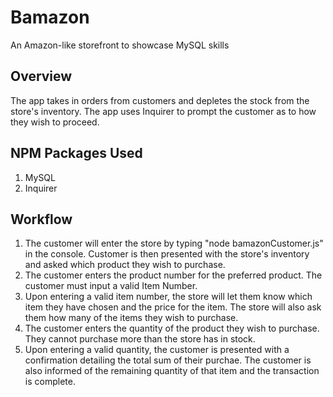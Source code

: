 # Bamazon
An Amazon-like storefront to showcase MySQL skills

## Overview
The app takes in orders from customers and depletes the stock from the store's inventory. The app uses Inquirer to prompt the customer as to how they wish to proceed.

## NPM Packages Used
1. MySQL
2. Inquirer

## Workflow
1. The customer will enter the store by typing "node bamazonCustomer.js" in the console. Customer is then presented with the store's inventory and asked which product they wish to purchase.
2. The customer enters the product number for the preferred product. The customer must input a valid Item Number.
3. Upon entering a valid item number, the store will let them know which item they have chosen and the price for the item. The store will also ask them how many of the items they wish to purchase.
4. The customer enters the quantity of the product they wish to purchase. They cannot purchase more than the store has in stock.
5. Upon entering a valid quantity, the customer is presented with a confirmation detailing the total sum of their purchae. The customer is also informed of the remaining quantity of that item and the transaction is complete.
